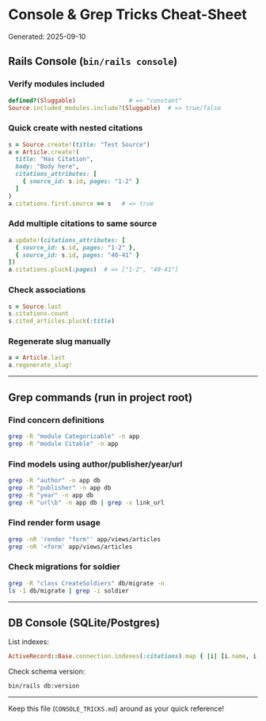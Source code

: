 # Console & Grep Tricks Cheat-Sheet
Generated: 2025-09-10

## Rails Console (`bin/rails console`)

### Verify modules included
```ruby
defined?(Sluggable)               # => "constant"
Source.included_modules.include?(Sluggable)  # => true/false
```

### Quick create with nested citations
```ruby
s = Source.create!(title: "Test Source")
a = Article.create!(
  title: "Has Citation",
  body: "Body here",
  citations_attributes: [
    { source_id: s.id, pages: "1-2" }
  ]
)
a.citations.first.source == s   # => true
```

### Add multiple citations to same source
```ruby
a.update!(citations_attributes: [
  { source_id: s.id, pages: "1-2" },
  { source_id: s.id, pages: "40-41" }
])
a.citations.pluck(:pages)  # => ["1-2", "40-41"]
```

### Check associations
```ruby
s = Source.last
s.citations.count
s.cited_articles.pluck(:title)
```

### Regenerate slug manually
```ruby
a = Article.last
a.regenerate_slug!
```

---

## Grep commands (run in project root)

### Find concern definitions
```bash
grep -R "module Categorizable" -n app
grep -R "module Citable" -n app
```

### Find models using author/publisher/year/url
```bash
grep -R "author" -n app db
grep -R "publisher" -n app db
grep -R "year" -n app db
grep -R "url\b" -n app db | grep -v link_url
```

### Find render form usage
```bash
grep -nR 'render "form"' app/views/articles
grep -nR '<form' app/views/articles
```

### Check migrations for soldier
```bash
grep -R "class CreateSoldiers" db/migrate -n
ls -1 db/migrate | grep -i soldier
```

---

## DB Console (SQLite/Postgres)

List indexes:
```ruby
ActiveRecord::Base.connection.indexes(:citations).map { |i| [i.name, i.unique, i.columns] }
```

Check schema version:
```bash
bin/rails db:version
```

---
Keep this file (`CONSOLE_TRICKS.md`) around as your quick reference!

